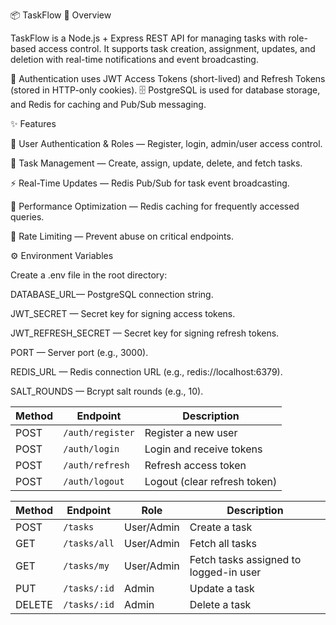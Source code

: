 📦 TaskFlow
📌 Overview

TaskFlow is a Node.js + Express REST API for managing tasks with role-based access control.
It supports task creation, assignment, updates, and deletion with real-time notifications and event broadcasting.

🔐 Authentication uses JWT Access Tokens (short-lived) and Refresh Tokens (stored in HTTP-only cookies).
🗄 PostgreSQL is used for database storage, and Redis for caching and Pub/Sub messaging.

✨ Features

🔑 User Authentication & Roles — Register, login, admin/user access control.

📝 Task Management — Create, assign, update, delete, and fetch tasks.

⚡ Real-Time Updates — Redis Pub/Sub for task event broadcasting.

🚀 Performance Optimization — Redis caching for frequently accessed queries.

🛑 Rate Limiting — Prevent abuse on critical endpoints.

⚙️ Environment Variables

Create a .env file in the root directory:

DATABASE_URL— PostgreSQL connection string.

JWT_SECRET — Secret key for signing access tokens.

JWT_REFRESH_SECRET — Secret key for signing refresh tokens.

PORT — Server port (e.g., 3000).

REDIS_URL — Redis connection URL (e.g., redis://localhost:6379).

SALT_ROUNDS — Bcrypt salt rounds (e.g., 10).

| Method | Endpoint         | Description                  |
| ------ | ---------------- | ---------------------------- |
| POST   | `/auth/register` | Register a new user          |
| POST   | `/auth/login`    | Login and receive tokens     |
| POST   | `/auth/refresh`  | Refresh access token         |
| POST   | `/auth/logout`   | Logout (clear refresh token) |

| Method | Endpoint     | Role       | Description                            |
| ------ | ------------ | ---------- | -------------------------------------- |
| POST   | `/tasks`     | User/Admin | Create a task                          |
| GET    | `/tasks/all` | User/Admin | Fetch all tasks                        |
| GET    | `/tasks/my`  | User/Admin | Fetch tasks assigned to logged-in user |
| PUT    | `/tasks/:id` | Admin      | Update a task                          |
| DELETE | `/tasks/:id` | Admin      | Delete a task                          |
